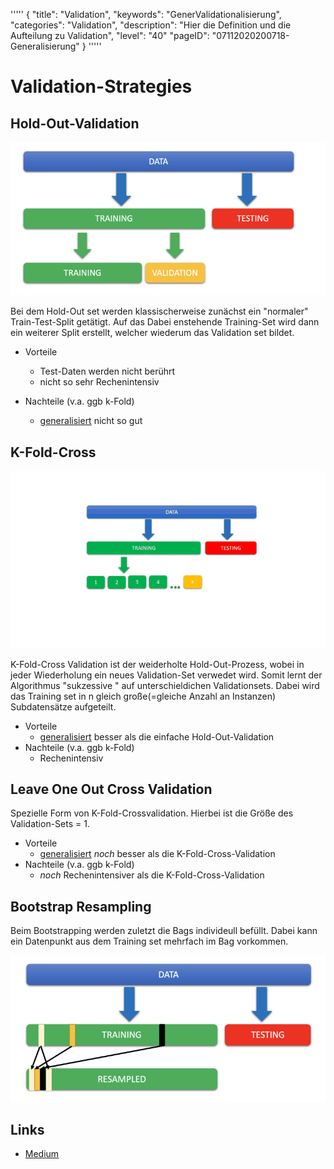 '''''
{
"title": "Validation",
"keywords": "GenerValidationalisierung",
"categories": "Validation",
"description": "Hier die Definition und die Aufteilung zu Validation",
"level": "40"
"pageID": "07112020200718-Generalisierung"
}
'''''

<h1>Validation-Strategies</h1>

## Hold-Out-Validation
![](imgs/2020-11-05-08-39-47.png)

Bei dem Hold-Out set werden klassischerweise zunächst ein "normaler" Train-Test-Split getätigt. Auf das Dabei enstehende Training-Set wird dann ein weiterer Split erstellt, welcher wiederum das Validation set bildet.

- Vorteile
  - Test-Daten werden nicht berührt
  - nicht so sehr Rechenintensiv
  
- Nachteile (v.a. ggb k-Fold)
  - [generalisiert](./002_Generalisierung.md) nicht so gut
  


## K-Fold-Cross
![Validation1](imgs/Validation2.gif)

K-Fold-Cross Validation ist der weiderholte Hold-Out-Prozess, wobei in jeder Wiederholung ein neues Validation-Set verwedet wird. Somit lernt der Algorithmus "sukzessive " auf unterschieldichen Validationsets. Dabei wird das Training set in n gleich große(=gleiche Anzahl an Instanzen) Subdatensätze aufgeteilt.




- Vorteile
   - [generalisiert](./002_Generalisierung.md) besser als die einfache Hold-Out-Validation
- Nachteile (v.a. ggb k-Fold)
  - Rechenintensiv

## Leave One Out Cross Validation
Spezielle Form von K-Fold-Crossvalidation. Hierbei ist die Größe des Validation-Sets = 1. 

- Vorteile
   - [generalisiert](./002_Generalisierung.md) *noch* besser als die K-Fold-Cross-Validation
- Nachteile (v.a. ggb k-Fold)
  - *noch* Rechenintensiver als die K-Fold-Cross-Validation

## Bootstrap Resampling
Beim Bootstrapping werden zuletzt die Bags individeull befüllt. Dabei kann ein Datenpunkt aus dem Training set mehrfach im Bag vorkommen. 

![](imgs/2020-11-05-08-54-51.png)
  



## Links
- [Medium](https://medium.com/x8-the-ai-community/use-of-cross-validation-in-machine-learning-f3b80ad813e6)
